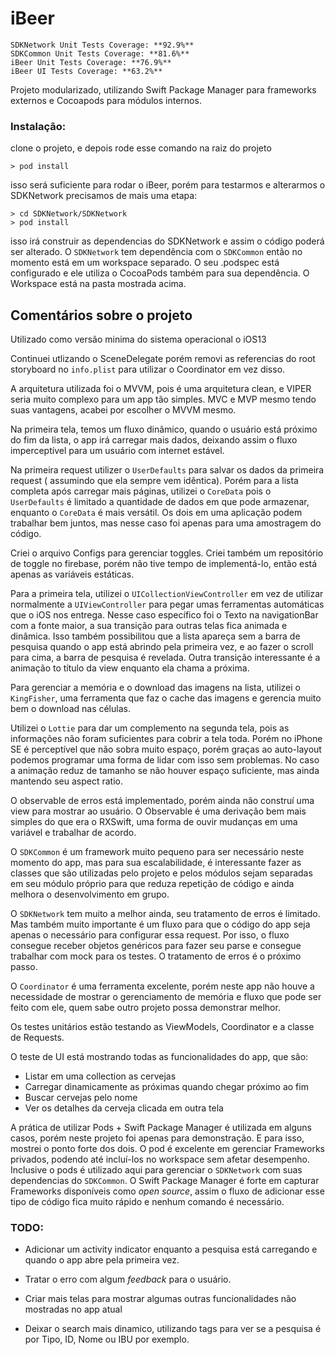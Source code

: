 # iBeer
```
SDKNetwork Unit Tests Coverage: **92.9%**
SDKCommon Unit Tests Coverage: **81.6%**
iBeer Unit Tests Coverage: **76.9%**
iBeer UI Tests Coverage: **63.2%**
```

Projeto modularizado, utilizando Swift Package Manager para frameworks externos e Cocoapods para módulos internos. 

### Instalação:

clone o projeto, e depois rode esse comando na raiz do projeto

```
> pod install
```

isso será suficiente para rodar o iBeer, porém para testarmos e alterarmos o SDKNetwork precisamos de mais uma etapa:

```
> cd SDKNetwork/SDKNetwork
> pod install
```

isso irá construir as dependencias do SDKNetwork e assim o código poderá ser alterado. O `SDKNetwork` tem dependência com o `SDKCommon` então no momento está em um workspace separado. O seu .podspec está configurado e ele utiliza o CocoaPods também para sua dependência. O Workspace está na pasta mostrada acima.


## Comentários sobre o projeto

Utilizado como versão minima do sistema operacional o iOS13

Continuei utlizando o SceneDelegate porém removi as referencias do root storyboard no `info.plist` para utilizar o Coordinator em vez disso. 

A arquitetura utilizada foi o MVVM, pois é uma arquitetura clean, e VIPER seria muito complexo para um app tão simples. MVC e MVP mesmo tendo suas vantagens, acabei por escolher o MVVM mesmo. 

Na primeira tela, temos um fluxo dinâmico, quando o usuário está próximo do fim da lista, o app irá carregar mais dados, deixando assim o fluxo imperceptível para um usuário com internet estável. 

Na primeira request utilizer o `UserDefaults` para salvar os dados da primeira request ( assumindo que ela sempre vem idêntica). Porém para a lista completa após carregar mais páginas, utilizei o `CoreData` pois o `UserDefaults` é limitado a quantidade de dados em que pode armazenar, enquanto o `CoreData` é mais versátil. Os dois em uma aplicação podem trabalhar bem juntos, mas nesse caso foi apenas para uma amostragem do código. 

Criei o arquivo Configs para gerenciar toggles. Criei também um repositório de toggle no firebase, porém não tive tempo de implementá-lo, então está apenas as variáveis estáticas. 

Para a primeira tela, utilizei o `UICollectionViewController` em vez de utilizar normalmente a `UIViewController` para pegar umas ferramentas automáticas que o iOS nos entrega. Nesse caso específico foi o Texto na navigationBar com a fonte maior, a sua transição para outras telas fica animada e dinâmica. Isso também possibilitou que a lista apareça sem a barra de pesquisa quando o app está abrindo pela primeira vez, e ao fazer o scroll para cima, a barra de pesquisa é revelada. Outra transição interessante é a animação to título da view enquanto ela chama a próxima.

Para gerenciar a memória e o download das imagens na lista, utilizei o `KingFisher`, uma ferramenta que faz o cache das imagens e gerencia muito bem o download nas células. 

Utilizei o `Lottie` para dar um complemento na segunda tela, pois as informações não foram suficientes para cobrir a tela toda. Porém no iPhone SE é perceptível que não sobra muito espaço, porém graças ao auto-layout podemos programar uma forma de lidar com isso sem problemas. No caso a animação reduz de tamanho se não houver espaço suficiente, mas ainda mantendo seu aspect ratio. 

O observable de erros está implementado, porém ainda não construí uma view para mostrar ao usuário. O Observable é uma derivação bem mais simples do que era o RXSwift, uma forma de ouvir mudanças em uma variável e trabalhar de acordo. 

O `SDKCommon` é um framework muito pequeno para ser necessário neste momento do app, mas para sua escalabilidade, é interessante fazer as classes que são utilizadas pelo projeto e pelos módulos sejam separadas em seu módulo próprio para que reduza repetição de código e ainda melhora o desenvolvimento em grupo. 

O `SDKNetwork` tem muito a melhor ainda, seu tratamento de erros é limitado. Mas também muito importante é um fluxo para que o código do app seja apenas o necessário para configurar essa request. Por isso, o fluxo consegue receber objetos genéricos para fazer seu parse e consegue trabalhar com mock para os testes. O tratamento de erros é o próximo passo. 

O `Coordinator` é uma ferramenta excelente, porém neste app não houve a necessidade de mostrar o gerenciamento de memória e fluxo que pode ser feito com ele, quem sabe outro projeto possa demonstrar melhor.

Os testes unitários estão testando as ViewModels, Coordinator e a classe de Requests. 

O teste de UI está mostrando todas as funcionalidades do app, que são: 
- Listar em uma collection as cervejas
- Carregar dinamicamente as próximas quando chegar próximo ao fim
- Buscar cervejas pelo nome
- Ver os detalhes da cerveja clicada em outra tela

A prática de utilizar Pods + Swift Package Manager é utilizada em alguns casos, porém neste projeto foi apenas para demonstração. E para isso, mostrei o ponto forte dos dois. O pod é excelente em gerenciar Frameworks privados, podendo até incluí-los no workspace sem afetar desempenho. Inclusive o pods é utilizado aqui para gerenciar o `SDKNetwork` com suas dependencias do `SDKCommon`. O Swift Package Manager é forte em capturar Frameworks disponíveis como *open source*, assim o fluxo de adicionar esse tipo de código fica muito rápido e nenhum comando é necessário. 


### TODO:

- Adicionar um activity indicator enquanto a pesquisa está carregando e quando o app abre pela primeira vez.

- Tratar o erro com algum *feedback* para o usuário.

- Criar mais telas para mostrar algumas outras funcionalidades não mostradas no app atual

- Deixar o search mais dinamico, utilizando tags para ver se a pesquisa é por Tipo, ID, Nome ou IBU por exemplo. 

